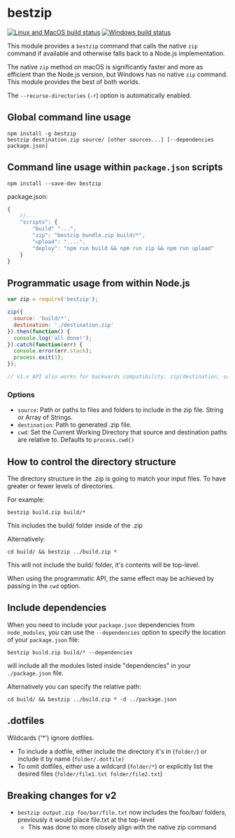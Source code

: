 # bestzip

[![Linux and MacOS build status](https://travis-ci.org/nfriedly/node-bestzip.svg?branch=master)](https://travis-ci.org/nfriedly/node-bestzip)
[![Windows build status](https://ci.appveyor.com/api/projects/status/6gk3igwk2l85djnn?svg=true)](https://ci.appveyor.com/project/nfriedly/node-bestzip)

This module provides a `bestzip` command that calls the native `zip` command if available and otherwise falls back to a
Node.js implementation.

The native `zip` method on macOS is significantly faster and more as efficient than the Node.js version, but Windows has no
native `zip` command. This module provides the best of both worlds.

The `--recurse-directories` (`-r`) option is automatically enabled.

## Global command line usage

    npm install -g bestzip
    bestzip destination.zip source/ [other sources...] [--dependencies package.json]

## Command line usage within `package.json` scripts

    npm install --save-dev bestzip

package.json:

```javascript
{
    //...
    "scripts": {
        "build" "...",
        "zip": "bestzip bundle.zip build/*",
        "upload": "....",
        "deploy": "npm run build && npm run zip && npm run upload"
    }
}
```

## Programmatic usage from within Node.js

```javascript
var zip = require('bestzip');

zip({
  source: 'build/*',
  destination: './destination.zip'
}).then(function() {
  console.log('all done!');
}).catch(function(err) {
  console.error(err.stack);
  process.exit(1);
});

// v1.x API also works for backwards compatibility: zip(destination, sources, callback)
```

### Options

* `source`: Path or paths to files and folders to include in the zip file. String or Array of Strings.
* `destination`: Path to generated .zip file.
* `cwd`: Set the Current Working Directory that source and destination paths are relative to. Defaults to `process.cwd()`

## How to control the directory structure

The directory structure in the .zip is going to match your input files. To have greater or fewer levels of directories.

For example:

`bestzip build.zip build/*`

This includes the build/ folder inside of the .zip

Alternatively:

`cd build/ && bestzip ../build.zip *`

This will not include the build/ folder, it's contents will be top-level.

When using the programmatic API, the same effect may be achieved by passing in the `cwd` option.

## Include dependencies

When you need to include your `package.json` dependencies from `node_modules`, you can use the `--dependencies` option to specify the location of your `package.json` file:

`bestzip build.zip build/* --dependencies`

will include all the modules listed inside "dependencies" in your `./package.json` file.

Alternatively you can specify the relative path:

`cd build/ && bestzip ../build.zip * -d ../package.json`




## .dotfiles

Wildcards ('*') ignore dotfiles.

* To include a dotfile, either include the directory it's in (`folder/`) or include it by name (`folder/.dotfile)`
* To omit dotfiles, either use a wildcard (`folder/*`) or explicitly list the desired files (`folder/file1.txt folder/file2.txt`)

## Breaking changes for v2

* `bestzip output.zip foo/bar/file.txt` now includes the foo/bar/ folders, previously it would place file.txt at the top-level
  * This was done to more closely align with the native zip command
